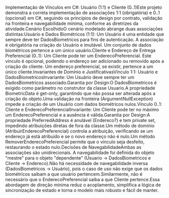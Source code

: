 Implementação de Vínculos em C#: Usuário (1:1) e Cliente (0..1)Este projeto demonstra a correta implementação de associações 1:1 (obrigatória) e 0..1 (opcional) em C#, seguindo os princípios de design por contrato, validação na fronteira e navegabilidade mínima, conforme as diretrizes da atividade.Cenário EscolhidoO cenário modelado abrange duas associações distintas:Usuário e Dados Biométricos (1:1): Um Usuário é uma entidade que sempre deve ter DadosBiometricos para fins de autenticação. A associação é obrigatória na criação do Usuário e imutável. Um conjunto de dados biométricos pertence a um único usuário.Cliente e Endereço de Entrega Preferencial (0..1): Um Cliente pode ter um EnderecoPreferencial. Este vínculo é opcional, podendo o endereço ser adicionado ou removido após a criação do cliente. Um endereço preferencial, se existir, pertence a um único cliente.Invariantes de Domínio e JustificativasVínculo 1:1: Usuário e DadosBiometricosInvariante: Um Usuário deve sempre ter um DadosBiometricos associado.Garantia por Design:O DadosBiometricos é exigido como parâmetro no construtor da classe Usuario.A propriedade BiometricData é get-only, garantindo que não possa ser alterada após a criação do objeto.Uma validação na fronteira (ArgumentNullException) impede a criação de um Usuário com dados biométricos nulos.Vínculo 0..1: Cliente e EnderecoPreferencialInvariante: Um Cliente pode ter no máximo um EnderecoPreferencial e a ausência é válida.Garantia por Design:A propriedade PreferredAddress é anulável (Endereco?) e tem private set, impedindo atribuições diretas de fora da classe.Um método de domínio (AtribuirEnderecoPreferencial) controla a atribuição, verificando se um endereço já está atribuído e se o novo endereço não é nulo.Um método RemoverEnderecoPreferencial permite que o vínculo seja desfeito, restaurando o estado nulo.Decisões de NavegabilidadeAmbas as associações são unidirecionais. A navegabilidade foi definida do objeto "mestre" para o objeto "dependente" (Usuario -> DadosBiometricos e Cliente -> Endereco).Não há necessidade de navegabilidade inversa (DadosBiometricos -> Usuário), pois o caso de uso não exige que os dados biométricos saibam a que usuário pertencem.Similarmente, não é necessário que o EnderecoPreferencial saiba a que Cliente pertence.Essa abordagem de direção mínima reduz o acoplamento, simplifica a lógica de sincronização de estado e torna o modelo mais robusto e fácil de manter.
